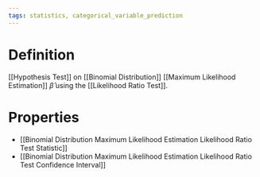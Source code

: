 ```yaml
---
tags: statistics, categorical_variable_prediction
---
```


# Definition

[[Hypothesis Test]] on [[Binomial Distribution]] [[Maximum Likelihood Estimation]] $\hat{\beta}$ using the [[Likelihood Ratio Test]].

# Properties
- [[Binomial Distribution Maximum Likelihood Estimation Likelihood Ratio Test Statistic]]
- [[Binomial Distribution Maximum Likelihood Estimation Likelihood Ratio Test Confidence Interval]]